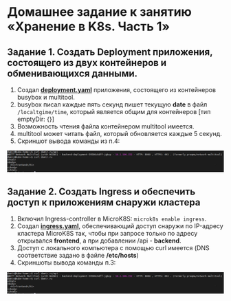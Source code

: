 # Домашнее задание к занятию «Хранение в K8s. Часть 1»

## Задание 1. Создать Deployment приложения, состоящего из двух контейнеров и обменивающихся данными.
1. Создал [**deployment.yaml**](https://github.com/Granit16/Netology/blob/main/netology/kubernetes/06/yaml/deployment.yaml) приложения, состоящего из контейнеров busybox и multitool.
2. busybox писал каждые пять секунд пишет текущую **date** в файл ```/localtgime/time```, который является общим для контейнеров [тип emptyDir: {}]
3. Возможность чтения файла контейнером multitool имеется.
4. multitool может читать файл, который обновляется каждые 5 секунд.
5. Скриншот вывода команды из п.4:

![](https://github.com/Granit16/Netology/blob/main/netology/kubernetes/05/pics/curl_local.png)
   


    

## Задание 2. Создать Ingress и обеспечить доступ к приложениям снаружи кластера
1. Включил Ingress-controller в MicroK8S: ```microk8s enable ingress```.
2. Создал [**ingress.yaml**](https://github.com/Granit16/Netology/blob/main/netology/kubernetes/05/yaml/ingress.yaml), обеспечивающий доступ снаружи по IP-адресу кластера MicroK8S так, чтобы при запросе только по адресу открывался **frontend**, а при добавлении /api - **backend**.
3. Доступ с локального компьютера с помощью curl имеется (DNS соответствие задано в файле **/etc/hosts**)
4. Скриншоты вывода команды п.3:
   
![](https://github.com/Granit16/Netology/blob/main/netology/kubernetes/05/pics/curl_local.png)
